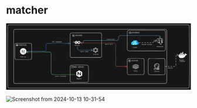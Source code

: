 # matcher

<p align="center">
  
  <img src='./diagram.png'>

  ![Screenshot from 2024-10-13 10-31-54](https://github.com/user-attachments/assets/20ade9dc-eedb-4b6e-8ce4-32c2072e0532)

</p>
